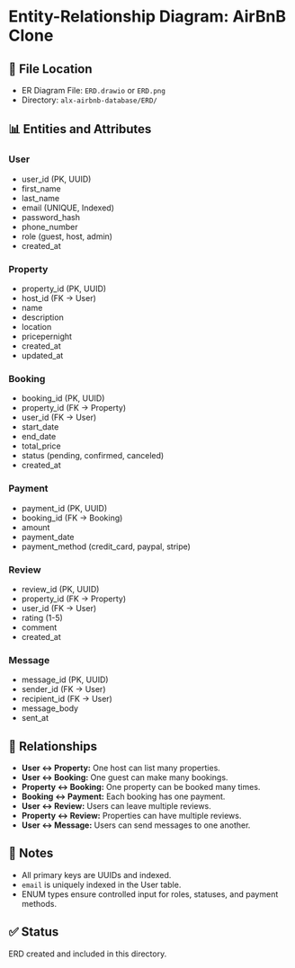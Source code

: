 # Entity-Relationship Diagram: AirBnB Clone

## 📁 File Location
- ER Diagram File: `ERD.drawio` or `ERD.png`
- Directory: `alx-airbnb-database/ERD/`

## 📊 Entities and Attributes

### User
- user_id (PK, UUID)
- first_name
- last_name
- email (UNIQUE, Indexed)
- password_hash
- phone_number
- role (guest, host, admin)
- created_at

### Property
- property_id (PK, UUID)
- host_id (FK → User)
- name
- description
- location
- pricepernight
- created_at
- updated_at

### Booking
- booking_id (PK, UUID)
- property_id (FK → Property)
- user_id (FK → User)
- start_date
- end_date
- total_price
- status (pending, confirmed, canceled)
- created_at

### Payment
- payment_id (PK, UUID)
- booking_id (FK → Booking)
- amount
- payment_date
- payment_method (credit_card, paypal, stripe)

### Review
- review_id (PK, UUID)
- property_id (FK → Property)
- user_id (FK → User)
- rating (1-5)
- comment
- created_at

### Message
- message_id (PK, UUID)
- sender_id (FK → User)
- recipient_id (FK → User)
- message_body
- sent_at

## 🔗 Relationships

- **User ↔ Property:** One host can list many properties.
- **User ↔ Booking:** One guest can make many bookings.
- **Property ↔ Booking:** One property can be booked many times.
- **Booking ↔ Payment:** Each booking has one payment.
- **User ↔ Review:** Users can leave multiple reviews.
- **Property ↔ Review:** Properties can have multiple reviews.
- **User ↔ Message:** Users can send messages to one another.

## 📌 Notes

- All primary keys are UUIDs and indexed.
- `email` is uniquely indexed in the User table.
- ENUM types ensure controlled input for roles, statuses, and payment methods.

## ✅ Status
ERD created and included in this directory.
